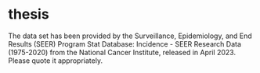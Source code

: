 # thesis

The data set has been provided by the Surveillance, Epidemiology, and End Results (SEER) Program Stat Database: Incidence - SEER Research Data (1975-2020) from the National Cancer Institute, released in April 2023. Please quote it appropriately.
